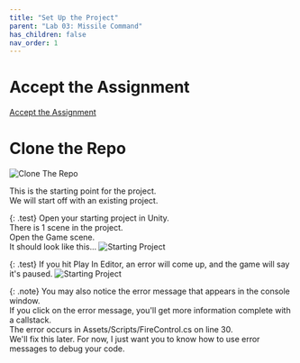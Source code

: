```yaml
---
title: "Set Up the Project"
parent: "Lab 03: Missile Command"
has_children: false
nav_order: 1
---
```


# Accept the Assignment
[Accept the Assignment](https://classroom.github.com/a/edID2O3n)

# Clone the Repo
![Clone The Repo](images/gitclone.jpg "Clone The Repo")

This is the starting point for the project.\
We will start off with an existing project.

{: .test}
Open your starting project in Unity.\
There is 1 scene in the project.\
Open the Game scene.\
It should look like this...
![Starting Project](images/lab03/start_point.jpg "Starting Project")

{: .test}
If you hit Play In Editor, an error will come up, and the game will say it's paused.
![Starting Project](images/lab03/start_point2.jpg "Starting Project")

{: .note}
You may also notice the error message that appears in the console window.\
If you click on the error message, you'll get more information complete with a callstack.\
The error occurs in Assets/Scripts/FireControl.cs on line 30.\
We'll fix this later. For now, I just want you to know how to use error messages to debug your code.


